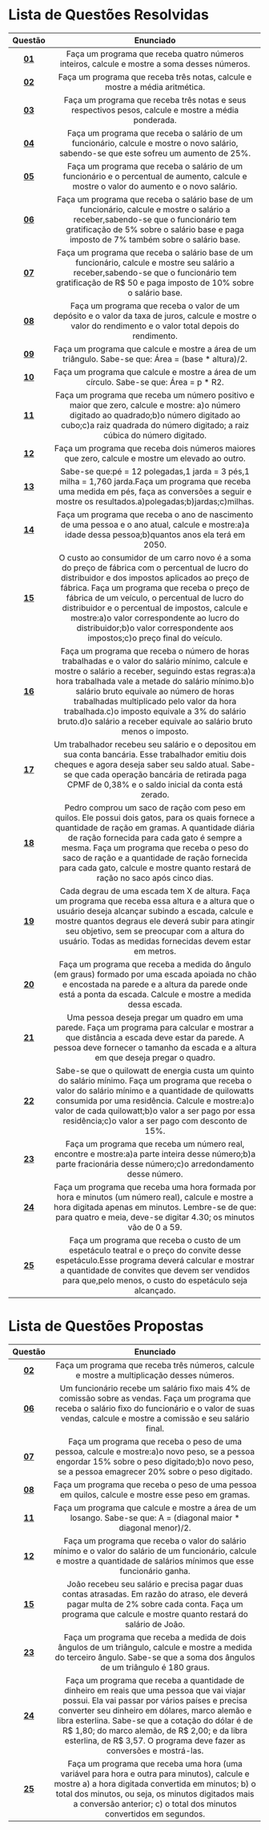 #    Lista de Questões Resolvidas 

Questão | Enunciado
:--------: | :-----------:
[**01**](https://github.com/isabellecastello/DisciplinaPOO2023.2/blob/main/Lista01/Q1R/src/br/edu/principal/Principal.java) | Faça um programa que receba quatro números inteiros, calcule e mostre a soma desses números.
[**02**](https://github.com/isabellecastello/DisciplinaPOO2023.2/blob/main/Lista01/Q2R/src/br/edu/principal/Principal.java) | Faça um programa que receba três notas, calcule e mostre a média aritmética.
[**03**](https://github.com/isabellecastello/DisciplinaPOO2023.2/blob/main/Lista01/Q3R/src/br/edu/principal/Principal.java) | Faça um programa que receba três notas e seus respectivos pesos, calcule e mostre a média ponderada.
[**04**](https://github.com/isabellecastello/DisciplinaPOO2023.2/blob/main/Lista01/Q4R/src/br/edu/principal/Principal.java) | Faça um programa que receba o salário de um funcionário, calcule e mostre o novo salário, sabendo-se que este sofreu um aumento de 25%.
[**05**](https://github.com/isabellecastello/DisciplinaPOO2023.2/blob/main/Lista01/Q5R/src/br/edu/principal/Principal.java) | Faça um programa que receba o salário de um funcionário e o percentual de aumento, calcule e mostre o valor do aumento e o novo salário.
[**06**](https://github.com/isabellecastello/DisciplinaPOO2023.2/blob/main/Lista01/Q6R/src/br/edu/principal/Principal.java) | Faça um programa que receba o salário base de um funcionário, calcule e mostre o salário a receber,sabendo-se que o funcionário tem gratificação de 5% sobre o salário base e paga imposto de 7% também sobre o salário base.
[**07**](https://github.com/isabellecastello/DisciplinaPOO2023.2/blob/main/Lista01/Q7R/src/br/edu/principal/Principal.java) | Faça um programa que receba o salário base de um funcionário, calcule e mostre seu salário a receber,sabendo-se que o funcionário tem gratificação de R$ 50 e paga imposto de 10% sobre o salário base.
[**08**](https://github.com/isabellecastello/DisciplinaPOO2023.2/blob/main/Lista01/Q8R/src/br/edu/principal/Principal.java) | Faça um programa que receba o valor de um depósito e o valor da taxa de juros, calcule e mostre o valor do rendimento e o valor total depois do rendimento.
[**09**](https://github.com/isabellecastello/DisciplinaPOO2023.2/blob/main/Lista01/Q9R/src/br/edu/principal/Principal.java) | Faça um programa que calcule e mostre a área de um triângulo. Sabe-se que: Área = (base * altura)/2.
[**10**](https://github.com/isabellecastello/DisciplinaPOO2023.2/blob/main/Lista01/Q10R/src/br/edu/principal/Principal.java) | Faça um programa que calcule e mostre a área de um círculo. Sabe-se que: Área = p * R2.
[**11**](https://github.com/isabellecastello/DisciplinaPOO2023.2/blob/main/Lista01/Q11R/src/br/edu/principal/Principal.java) | Faça um programa que receba um número positivo e maior que zero, calcule e mostre: a)o número digitado ao quadrado;b)o número digitado ao cubo;c)a raiz quadrada do número digitado; a raiz cúbica do número digitado.
[**12**](https://github.com/isabellecastello/DisciplinaPOO2023.2/blob/main/Lista01/Q12R/src/br/edu/principal/Principal.java) | Faça um programa que receba dois números maiores que zero, calcule e mostre um elevado ao outro.
[**13**](https://github.com/isabellecastello/DisciplinaPOO2023.2/blob/main/Lista01/Q13R/src/br/edu/principal/Principal.java) | Sabe-se que:pé = 12 polegadas,1 jarda = 3 pés,1 milha = 1,760 jarda.Faça um programa que receba uma medida em pés, faça as conversões a seguir e mostre os resultados.a)polegadas;b)jardas;c)milhas. 
[**14**](https://github.com/isabellecastello/DisciplinaPOO2023.2/blob/main/Lista01/Q14R/src/br/edu/principal/Principal.java) | Faça um programa que receba o ano de nascimento de uma pessoa e o ano atual, calcule e mostre:a)a idade dessa pessoa;b)quantos anos ela terá em 2050.
[**15**](https://github.com/isabellecastello/DisciplinaPOO2023.2/blob/main/Lista01/Q15R/src/br/edu/principal/Principal.java) | O custo ao consumidor de um carro novo é a soma do preço de fábrica com o percentual de lucro do distribuidor e dos impostos aplicados ao preço de fábrica. Faça um programa que receba o preço de fábrica de um veículo, o percentual de lucro do distribuidor e o percentual de impostos, calcule e mostre:a)o valor correspondente ao lucro do distribuidor;b)o valor correspondente aos impostos;c)o preço final do veículo.
[**16**](https://github.com/isabellecastello/DisciplinaPOO2023.2/blob/main/Lista01/Q16R/src/br/edu/principal/Principal.java) | Faça um programa que receba o número de horas trabalhadas e o valor do salário mínimo, calcule e mostre o salário a receber, seguindo estas regras:a)a hora trabalhada vale a metade do salário mínimo.b)o salário bruto equivale ao número de horas trabalhadas multiplicado pelo valor da hora trabalhada.c)o imposto equivale a 3% do salário bruto.d)o salário a receber equivale ao salário bruto menos o imposto.
[**17**](https://github.com/isabellecastello/DisciplinaPOO2023.2/blob/main/Lista01/Q17R/src/br/edu/principal/Principal.java) | Um trabalhador recebeu seu salário e o depositou em sua conta bancária. Esse trabalhador emitiu dois cheques e agora deseja saber seu saldo atual. Sabe-se que cada operação bancária de retirada paga CPMF de 0,38% e o saldo inicial da conta está zerado.
[**18**](https://github.com/isabellecastello/DisciplinaPOO2023.2/blob/main/Lista01/Q18R/src/br/edu/principal/Principal.java) | Pedro comprou um saco de ração com peso em quilos. Ele possui dois gatos, para os quais fornece a quantidade de ração em gramas. A quantidade diária de ração fornecida para cada gato é sempre a mesma. Faça um programa que receba o peso do saco de ração e a quantidade de ração fornecida para cada gato, calcule e mostre quanto restará de ração no saco após cinco dias.
[**19**](https://github.com/isabellecastello/DisciplinaPOO2023.2/blob/main/Lista01/Q19R/src/br/edu/principal/Principal.java) | Cada degrau de uma escada tem X de altura. Faça um programa que receba essa altura e a altura que o usuário deseja alcançar subindo a escada, calcule e mostre quantos degraus ele deverá subir para atingir seu objetivo, sem se preocupar com a altura do usuário. Todas as medidas fornecidas devem estar em metros.
[**20**](https://github.com/isabellecastello/DisciplinaPOO2023.2/blob/main/Lista01/Q20R/src/br/edu/principal/Principal.java) | Faça um programa que receba a medida do ângulo (em graus) formado por uma escada apoiada no chão e encostada na parede e a altura da parede onde está a ponta da escada. Calcule e mostre a medida dessa escada.
[**21**](https://github.com/isabellecastello/DisciplinaPOO2023.2/blob/main/Lista01/Q21R/src/br/edu/principal/Principal.java) |  Uma pessoa deseja pregar um quadro em uma parede. Faça um programa para calcular e mostrar a que distância a escada deve estar da parede. A pessoa deve fornecer o tamanho da escada e a altura em que deseja pregar o quadro.
[**22**](https://github.com/isabellecastello/DisciplinaPOO2023.2/blob/main/Lista01/Q22R/src/br/edu/principal/Principal.java) | Sabe-se que o quilowatt de energia custa um quinto do salário mínimo. Faça um programa que receba o valor do salário mínimo e a quantidade de quilowatts consumida por uma residência. Calcule e mostre:a)o valor de cada quilowatt;b)o valor a ser pago por essa residência;c)o valor a ser pago com desconto de 15%.
[**23**](https://github.com/isadorabraide/DisciplinaPOO2023.2/blob/main/Lista01/Q23R/src/br/edu/principal/Principal.java) | Faça um programa que receba um número real, encontre e mostre:a)a parte inteira desse número;b)a parte fracionária desse número;c)o arredondamento desse número.
[**24**](https://github.com/isadorabraide/DisciplinaPOO2023.2/blob/main/Lista01/Q24R/src/br/edu/principal/Principal.java) | Faça um programa que receba uma hora formada por hora e minutos (um número real), calcule e mostre a hora digitada apenas em minutos. Lembre-se de que: para quatro e meia, deve-se digitar 4.30; os minutos vão de 0 a 59.
[**25**](https://github.com/isabellecastello/DisciplinaPOO2023.2/blob/main/Lista01/Q25R/src/br/edu/principal/Principal.java) | Faça um programa que receba o custo de um espetáculo teatral e o preço do convite desse espetáculo.Esse programa deverá calcular e mostrar a quantidade de convites que devem ser vendidos para que,pelo menos, o custo do espetáculo seja alcançado.

#  Lista de Questões Propostas

Questão | Enunciado
:-----: | :-------:
[**02**](https://github.com/isabellecastello/DisciplinaPOO2023.2/blob/main/Lista01/Q2P/src/br/edu/principal/Principal.java) | Faça um programa que receba três números, calcule e mostre a multiplicação desses números.
[**06**](https://github.com/isabellecastello/DisciplinaPOO2023.2/blob/main/Lista01/Q6P/src/br/edu/principal/Principal.java) | Um funcionário recebe um salário fixo mais 4% de comissão sobre as vendas. Faça um programa que receba o salário fixo do funcionário e o valor de suas vendas, calcule e mostre a comissão e seu salário final.
[**07**](https://github.com/isabellecastello/DisciplinaPOO2023.2/blob/main/Lista01/Q7P/src/br/edu/principal/Principal.java) | Faça um programa que receba o peso de uma pessoa, calcule e mostre:a)o novo peso, se a pessoa engordar 15% sobre o peso digitado;b)o novo peso, se a pessoa emagrecer 20% sobre o peso digitado.
[**08**](https://github.com/isabellecastello/DisciplinaPOO2023.2/blob/main/Lista01/Q8P/src/br/edu/principal/Principal.java) | Faça um programa que receba o peso de uma pessoa em quilos, calcule e mostre esse peso em gramas.
[**11**](https://github.com/isabellecastello/DisciplinaPOO2023.2/blob/main/Lista01/Q11P/src/br/edu/principal/Principal.java) | Faça um programa que calcule e mostre a área de um losango. Sabe-se que: A = (diagonal maior * diagonal menor)/2.
[**12**](https://github.com/isabellecastello/DisciplinaPOO2023.2/blob/main/Lista01/Q12P/src/br/edu/principal/Principal.java) | Faça um programa que receba o valor do salário mínimo e o valor do salário de um funcionário, calcule e mostre a quantidade de salários mínimos que esse funcionário ganha.
[**15**](https://github.com/isabellecastello/DisciplinaPOO2023.2/blob/main/Lista01/Q15P/src/br/edu/principal/Principal.java) | João recebeu seu salário e precisa pagar duas contas atrasadas. Em razão do atraso, ele deverá pagar multa de 2% sobre cada conta. Faça um programa que calcule e mostre quanto restará do salário de João.
[**23**](https://github.com/isabellecastello/DisciplinaPOO2023.2/blob/main/Lista01/Q23P/src/br/edu/principal/Principal.java) | Faça um programa que receba a medida de dois ângulos de um triângulo, calcule e mostre a medida do terceiro ângulo. Sabe-se que a soma dos ângulos de um triângulo é 180 graus.
[**24**](https://github.com/v/DisciplinaPOO2023.2/blob/main/Lista01/Q24P/src/br/edu/principal/Principal.java) | Faça um programa que receba a quantidade de dinheiro em reais que uma pessoa que vai viajar possui. Ela vai passar por vários países e precisa converter seu dinheiro em dólares, marco alemão e libra esterlina. Sabe-se que a cotação do dólar é de R$ 1,80; do marco alemão, de R$ 2,00; e da libra esterlina, de R$ 3,57. O programa deve fazer as conversões e mostrá-las.
[**25**](https://github.com/isabellecastello/DisciplinaPOO2023.2/blob/main/Lista01/Q24P/src/br/edu/principal/Principal.java) | Faça um programa que receba uma hora (uma variável para hora e outra para minutos), calcule e mostre a) a hora digitada convertida em minutos; b) o total dos minutos, ou seja, os minutos digitados mais a conversão anterior;  c) o total dos minutos convertidos em segundos.

